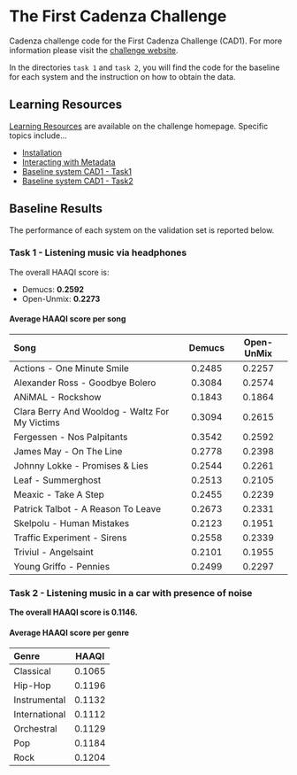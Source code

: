 # The First Cadenza Challenge

Cadenza challenge code for the First Cadenza Challenge (CAD1).
For more information please visit the [challenge website](https://cadenzachallenge.org/docs/cadenza1/cc1_intro).

In the directories `task 1` and `task 2`, you will find the code for the baseline for each system
and the instruction on how to obtain the data.

## Learning Resources

[Learning Resources](http://cadenzachallenge.org/docs/learning_resources/learning_intro) are available on the challenge homepage. Specific topics include...

- [Installation](https://colab.research.google.com/drive/1m2EvNyBmaZT5njbWkHOUAIvPKyxR8iRc?usp=sharing)
- [Interacting with Metadata](https://colab.research.google.com/drive/1XtoMp8Vv_6ZtU4AE9OmQj7uRbsCzw_ZY?usp=sharing)
- [Baseline system CAD1 - Task1](https://colab.research.google.com/drive/1j8L2dBo8rTQsbKzPTxAymVvDMgHtgtnK?usp=sharing)
- [Baseline system CAD1 - Task2](https://colab.research.google.com/drive/1fgvnrgCUiylUHL26ElShp6egIZiU_vNz?usp=sharing)

## Baseline Results

The performance of each system on the validation set is reported below.

### Task 1 - Listening music via headphones

The overall HAAQI score is:

- Demucs: **0.2592**
- Open-Unmix: **0.2273**

#### Average HAAQI score per song

| Song                                           | Demucs | Open-UnMix |
|:-----------------------------------------------|:------:|:----------:|
| Actions - One Minute Smile                     | 0.2485 |   0.2257   |
| Alexander Ross - Goodbye Bolero                | 0.3084 |   0.2574   |
| ANiMAL - Rockshow                              | 0.1843 |   0.1864   |
| Clara Berry And Wooldog - Waltz For My Victims | 0.3094 |   0.2615   |
| Fergessen - Nos Palpitants                     | 0.3542 |   0.2592   |
| James May - On The Line                        | 0.2778 |   0.2398   |
| Johnny Lokke - Promises & Lies                 | 0.2544 |   0.2261   |
| Leaf - Summerghost                             | 0.2513 |   0.2105   |
| Meaxic - Take A Step                           | 0.2455 |   0.2239   |
| Patrick Talbot - A Reason To Leave             | 0.2673 |   0.2331   |
| Skelpolu - Human Mistakes                      | 0.2123 |   0.1951   |
| Traffic Experiment - Sirens                    | 0.2558 |   0.2339   |
| Triviul - Angelsaint                           | 0.2101 |   0.1955   |
| Young Griffo - Pennies                         | 0.2499 |   0.2297   |

### Task 2 - Listening music in a car with presence of noise

**The overall HAAQI score is 0.1146.**

#### Average HAAQI score per genre

| Genre          | HAAQI  |
|:---------------|:------:|
| Classical      | 0.1065 |
| Hip-Hop        | 0.1196 |
| Instrumental   | 0.1132 |
| International  | 0.1112 |
| Orchestral     | 0.1129 |
| Pop            | 0.1184 |
| Rock           | 0.1204 |
